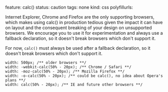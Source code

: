 feature: calc()
status: caution
tags: none
kind: css
polyfillurls:

Internet Explorer, Chrome and Firefox are the only supporting browsers, which makes using calc() in production tedious given the impact it can have on layout and the consequent breaking of your design on unsupported browsers. We encourage you to use it for experimentation and always use a fallback declaration, so it doesn't break browsers which don't support it.

For now, `calc()` must always be used after a fallback declaration, so it doesn't break browsers which don't support it.

    width: 500px; /** older browsers **/
    width: -webkit-calc(50% - 20px); /** Chrome / Safari **/
    width: -moz-calc(50% - 20px); /** Mozilla Firefox **/
    width: -o-calc(50% - 20px); /** could be calc(), no idea about Opera's plans **/
    width: calc(50% - 20px); /** IE and future other browsers **/
